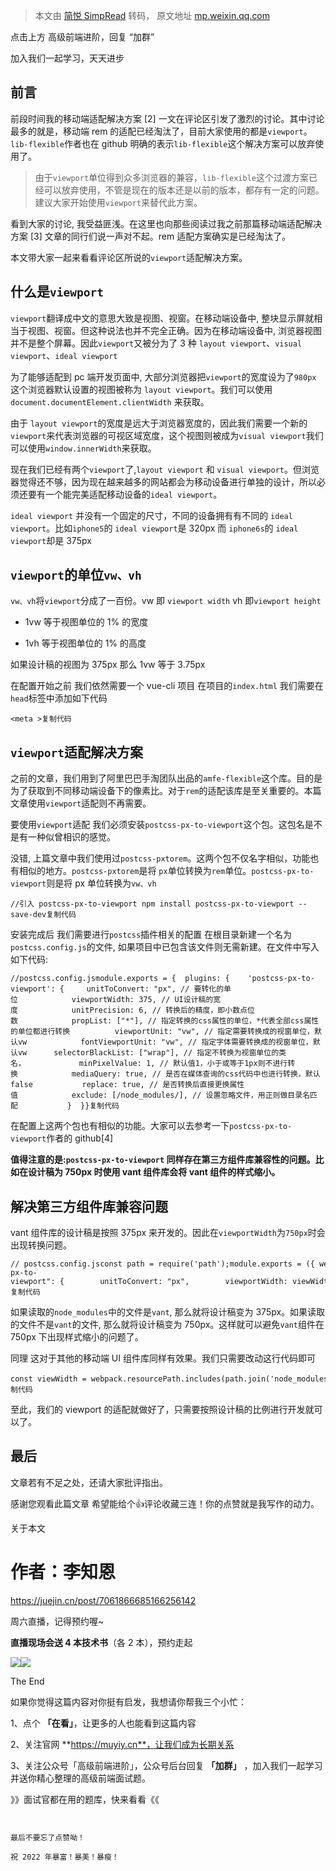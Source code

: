 > 本文由 [简悦 SimpRead](http://ksria.com/simpread/) 转码， 原文地址 [mp.weixin.qq.com](https://mp.weixin.qq.com/s/ZAUhIt5Mf87M61RQyZuAcg)

点击上方 高级前端进阶，回复 “加群”  

加入我们一起学习，天天进步

前言
--

前段时间我的移动端适配解决方案 [2] 一文在评论区引发了激烈的讨论。其中讨论最多的就是，移动端 rem 的适配已经淘汰了，目前大家使用的都是`viewport`。`lib-flexible`作者也在 github 明确的表示`lib-flexible`这个解决方案可以放弃使用了。

> 由于`viewport`单位得到众多浏览器的兼容，`lib-flexible`这个过渡方案已经可以放弃使用，不管是现在的版本还是以前的版本，都存有一定的问题。建议大家开始使用`viewport`来替代此方案。

看到大家的讨论, 我受益匪浅。在这里也向那些阅读过我之前那篇移动端适配解决方案 [3] 文章的同行们说一声对不起。rem 适配方案确实是已经淘汰了。

本文带大家一起来看看评论区所说的`viewport`适配解决方案。

什么是`viewport`
-------------

`viewport`翻译成中文的意思大致是视图、视窗。在移动端设备中, 整块显示屏就相当于视图、视窗。但这种说法也并不完全正确。因为在移动端设备中, 浏览器视图并不是整个屏幕。因此`viewport`又被分为了 3 种 `layout viewport`、`visual viewport`、`ideal viewport`

为了能够适配到 pc 端开发页面中, 大部分浏览器把`viewport`的宽度设为了`980px` 这个浏览器默认设置的视图被称为 `layout viewport`。我们可以使用`document.documentElement.clientWidth` 来获取。

由于 `layout viewport`的宽度是远大于浏览器宽度的，因此我们需要一个新的`viewport`来代表浏览器的可视区域宽度，这个视图则被成为`visual viewport`我们可以使用`window.innerWidth`来获取。

现在我们已经有两个`viewport`了,`layout viewport` 和 `visual viewport`。但浏览器觉得还不够，因为现在越来越多的网站都会为移动设备进行单独的设计，所以必须还要有一个能完美适配移动设备的`ideal viewport`。

`ideal viewport` 并没有一个固定的尺寸，不同的设备拥有有不同的 `ideal viewport`。比如`iphone5`的 `ideal viewport`是 320px 而 `iphone6s`的 `ideal viewport`却是 375px

`viewport`的单位`vw、vh`
--------------------

`vw、vh`将`viewport`分成了一百份。vw 即 `viewport width` vh 即`viewport height`

*   1vw 等于视图单位的 1% 的宽度
    
*   1vh 等于视图单位的 1% 的高度
    

如果设计稿的视图为 375px 那么 1vw 等于 3.75px

在配置开始之前 我们依然需要一个 vue-cli 项目 在项目的`index.html` 我们需要在`head`标签中添加如下代码

```
<meta >复制代码
```

`viewport`适配解决方案
----------------

之前的文章，我们用到了阿里巴巴手淘团队出品的`amfe-flexible`这个库。目的是为了获取到不同移动端设备下的像素比。对于`rem`的适配该库是至关重要的。本篇文章使用`viewport`适配则不再需要。

要使用`viewport`适配 我们必须安装`postcss-px-to-viewport`这个包。这包名是不是有一种似曾相识的感觉。

没错, 上篇文章中我们使用过`postcss-pxtorem`。这两个包不仅名字相似，功能也有相似的地方。`postcss-pxtorem`是将 `px`单位转换为`rem`单位。`postcss-px-to-viewport`则是将 px 单位转换为`vw、vh`

```
//引入 postcss-px-to-viewport npm install postcss-px-to-viewport --save-dev复制代码
```

安装完成后 我们需要进行`postcss`插件相关的配置 在根目录新建一个名为`postcss.config.js`的文件, 如果项目中已包含该文件则无需新建。在文件中写入如下代码:

```
//postcss.config.jsmodule.exports = {  plugins: {    'postcss-px-to-viewport': {     unitToConvert: "px", // 要转化的单位            viewportWidth: 375, // UI设计稿的宽度            unitPrecision: 6, // 转换后的精度，即小数点位数            propList: ["*"], // 指定转换的css属性的单位，*代表全部css属性的单位都进行转换          viewportUnit: "vw", // 指定需要转换成的视窗单位，默认vw            fontViewportUnit: "vw", // 指定字体需要转换成的视窗单位，默认vw      selectorBlackList: ["wrap"], // 指定不转换为视窗单位的类名，            minPixelValue: 1, // 默认值1，小于或等于1px则不进行转换            mediaQuery: true, // 是否在媒体查询的css代码中也进行转换，默认false           replace: true, // 是否转换后直接更换属性值            exclude: [/node_modules/], // 设置忽略文件，用正则做目录名匹配           }  }}复制代码
```

在配置上这两个包也有相似的功能。大家可以去参考一下`postcss-px-to-viewport`作者的 github[4]

**值得注意的是:`postcss-px-to-viewport` 同样存在第三方组件库兼容性的问题。比如在设计稿为 750px 时使用 vant 组件库会将 vant 组件的样式缩小。**

解决第三方组件库兼容问题
------------

vant 组件库的设计稿是按照 375px 来开发的。因此在`viewportWidth`为`750px`时会出现转换问题。

```
// postcss.config.jsconst path = require('path');module.exports = ({ webpack }) => {  const viewWidth = webpack.resourcePath.includes(path.join('node_modules', 'vant')) ? 375 : 750;  return {    plugins: {      autoprefixer: {},      "postcss-px-to-viewport": {        unitToConvert: "px",        viewportWidth: viewWidth,        unitPrecision: 6,        propList: ["*"],        viewportUnit: "vw",        fontViewportUnit: "vw",        selectorBlackList: [],        minPixelValue: 1,        mediaQuery: true,        exclude: [],        landscape: false      }    }  }}复制代码
```

如果读取的`node_modules`中的文件是`vant`, 那么就将设计稿变为 375px。如果读取的文件不是`vant`的文件, 那么就将设计稿变为 750px。这样就可以避免`vant`组件在 750px 下出现样式缩小的问题了。

同理 这对于其他的移动端 UI 组件库同样有效果。我们只需要改动这行代码即可

```
const viewWidth = webpack.resourcePath.includes(path.join('node_modules', 'vant')) ? 375 : 750; 复制代码
```

至此，我们的 viewport 的适配就做好了，只需要按照设计稿的比例进行开发就可以了。

最后
--

文章若有不足之处，还请大家批评指出。

感谢您观看此篇文章 希望能给个👍评论收藏三连！你的点赞就是我写作的动力。

关于本文

作者：李知恩
======

https://juejin.cn/post/7061866685166256142

周六直播，记得预约喔~

**直播现场会送 4 本技术书**（各 2 本），预约走起

![](https://mmbiz.qpic.cn/sz_mmbiz_png/H8M5QJDxMHonlWJ0zyibta12NPsbWc65DINAkHs8veFw4iaqBfhkTb6lic1sFic3cSPh67TTVecEUl9ZPVjNFhDQKg/640?wx_fmt=png)![](https://mmbiz.qpic.cn/sz_mmbiz_png/H8M5QJDxMHonlWJ0zyibta12NPsbWc65DNZHia25jMOXENT3JoO4nwAF1sy0h13dSeOBiakibb4tSn4diaiaFP13GVpA/640?wx_fmt=png)

The End

如果你觉得这篇内容对你挺有启发，我想请你帮我三个小忙：

1、点个 **「在看」**，让更多的人也能看到这篇内容

2、关注官网 **https://muyiy.cn**，让我们成为长期关系

3、关注公众号「高级前端进阶」，公众号后台回复 **「加群」** ，加入我们一起学习并送你精心整理的高级前端面试题。

》》面试官都在用的题库，快来看看《《

```


最后不要忘了点赞呦！

祝 2022 年暴富！暴美！暴瘦！




```